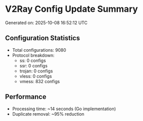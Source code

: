 # V2Ray Config Update Summary
Generated on: 2025-10-08 16:52:12 UTC

## Configuration Statistics
- Total configurations: 9080
- Protocol breakdown:
  - ss: 0 configs
  - ssr: 0 configs
  - trojan: 0 configs
  - vless: 0 configs
  - vmess: 832 configs

## Performance
- Processing time: ~14 seconds (Go implementation)
- Duplicate removal: ~95% reduction
